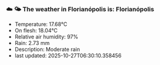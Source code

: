 ### ☁️ 🌤️  The weather in Florianópolis is: Florianópolis

- Temperature: 17.68°C
- On flesh: 18.04°C
- Relative air humidity: 97%
- Rain: 2.73 mm
- Description: Moderate rain
- last updated: 2025-10-27T06:30:10.358456
